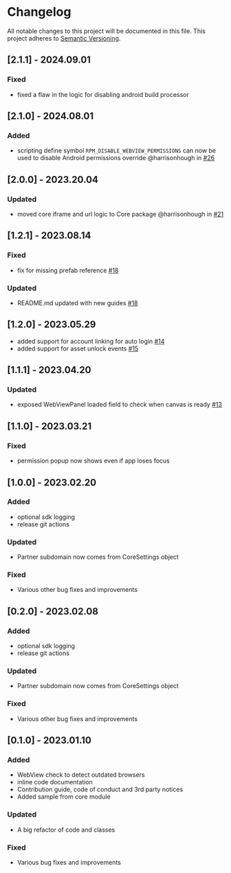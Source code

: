 # Changelog

All notable changes to this project will be documented in this file.
This project adheres to [Semantic Versioning](http://semver.org/).

## [2.1.1] - 2024.09.01

### Fixed
- fixed a flaw in the logic for disabling android build processor

## [2.1.0] - 2024.08.01

### Added
- scripting define symbol `RPM_DISABLE_WEBVIEW_PERMISSIONS` can now be used to disable Android permissions override @harrisonhough in [#26](https://github.com/readyplayerme/rpm-unity-sdk-webview/pull/26)

## [2.0.0] - 2023.20.04

### Updated
- moved core iframe and url logic to Core package @harrisonhough in [#21](https://github.com/readyplayerme/rpm-unity-sdk-webview/pull/21)

## [1.2.1] - 2023.08.14

### Fixed
- fix for missing prefab reference [#18](https://github.com/readyplayerme/rpm-unity-sdk-webview/pull/18)

### Updated
- README.md updated with new guides [#18](https://github.com/readyplayerme/rpm-unity-sdk-webview/pull/18)

## [1.2.0] - 2023.05.29
- added support for account linking for auto login [#14](https://github.com/readyplayerme/rpm-unity-sdk-webview/pull/14) 
- added support for asset unlock events [#15](https://github.com/readyplayerme/rpm-unity-sdk-webview/pull/15)

## [1.1.1] - 2023.04.20

### Updated
- exposed WebViewPanel loaded field to check when canvas is ready [#13](https://github.com/readyplayerme/rpm-unity-sdk-webview/pull/13)

## [1.1.0] - 2023.03.21

### Fixed
- permission popup now shows even if app loses focus

## [1.0.0] - 2023.02.20

### Added
- optional sdk logging
- release git actions

### Updated
- Partner subdomain now comes from CoreSettings object

### Fixed
- Various other bug fixes and improvements

## [0.2.0] - 2023.02.08

### Added
- optional sdk logging
- release git actions

### Updated
- Partner subdomain now comes from CoreSettings object

### Fixed
- Various other bug fixes and improvements

## [0.1.0] - 2023.01.10

### Added
- WebView check to detect outdated browsers
- inline code documentation
- Contribution guide, code of conduct and 3rd party notices
- Added sample from core module

### Updated
- A big refactor of code and classes

### Fixed
- Various bug fixes and improvements
